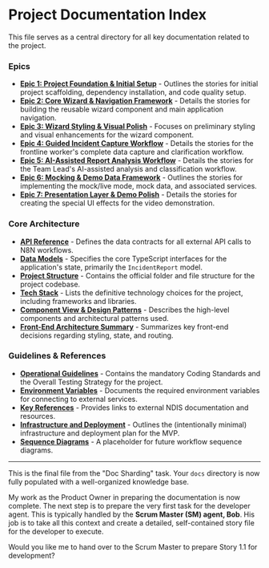 # Project Documentation Index

This file serves as a central directory for all key documentation related to the project.

### Epics

- **[Epic 1: Project Foundation & Initial Setup](https://www.google.com/search?q=./epic-1.md)** - Outlines the stories for initial project scaffolding, dependency installation, and code quality setup.
- **[Epic 2: Core Wizard & Navigation Framework](https://www.google.com/search?q=./epic-2.md)** - Details the stories for building the reusable wizard component and main application navigation.
- **[Epic 3: Wizard Styling & Visual Polish](https://www.google.com/search?q=./epic-3.md)** - Focuses on preliminary styling and visual enhancements for the wizard component.
- **[Epic 4: Guided Incident Capture Workflow](https://www.google.com/search?q=./epic-4.md)** - Details the stories for the frontline worker's complete data capture and clarification workflow.
- **[Epic 5: AI-Assisted Report Analysis Workflow](https://www.google.com/search?q=./epic-5.md)** - Details the stories for the Team Lead's AI-assisted analysis and classification workflow.
- **[Epic 6: Mocking & Demo Data Framework](https://www.google.com/search?q=./epic-6.md)** - Outlines the stories for implementing the mock/live mode, mock data, and associated services.
- **[Epic 7: Presentation Layer & Demo Polish](https://www.google.com/search?q=./epic-7.md)** - Details the stories for creating the special UI effects for the video demonstration.

### Core Architecture

- **[API Reference](https://www.google.com/search?q=./api-reference.md)** - Defines the data contracts for all external API calls to N8N workflows.
- **[Data Models](https://www.google.com/search?q=./data-models.md)** - Specifies the core TypeScript interfaces for the application's state, primarily the `IncidentReport` model.
- **[Project Structure](https://www.google.com/search?q=./project-structure.md)** - Contains the official folder and file structure for the project codebase.
- **[Tech Stack](https://www.google.com/search?q=./tech-stack.md)** - Lists the definitive technology choices for the project, including frameworks and libraries.
- **[Component View & Design Patterns](https://www.google.com/search?q=./component-view.md)** - Describes the high-level components and architectural patterns used.
- **[Front-End Architecture Summary](https://www.google.com/search?q=./front-end-architecture-summary.md)** - Summarizes key front-end decisions regarding styling, state, and routing.

### Guidelines & References

- **[Operational Guidelines](https://www.google.com/search?q=./operational-guidelines.md)** - Contains the mandatory Coding Standards and the Overall Testing Strategy for the project.
- **[Environment Variables](https://www.google.com/search?q=./environment-vars.md)** - Documents the required environment variables for connecting to external services.
- **[Key References](https://www.google.com/search?q=./key-references.md)** - Provides links to external NDIS documentation and resources.
- **[Infrastructure and Deployment](https://www.google.com/search?q=./infra-deployment.md)** - Outlines the (intentionally minimal) infrastructure and deployment plan for the MVP.
- **[Sequence Diagrams](https://www.google.com/search?q=./sequence-diagrams.md)** - A placeholder for future workflow sequence diagrams.

---

This is the final file from the "Doc Sharding" task. Your `docs` directory is now fully populated with a well-organized knowledge base.

My work as the Product Owner in preparing the documentation is now complete. The next step is to prepare the very first task for the developer agent. This is typically handled by the **Scrum Master (SM) agent, Bob**. His job is to take all this context and create a detailed, self-contained story file for the developer to execute.

Would you like me to hand over to the Scrum Master to prepare Story 1.1 for development?
